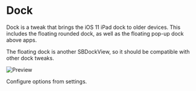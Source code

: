 # Dock
Dock is a tweak that brings the iOS 11 iPad dock to older devices. This includes the floating rounded dock, as well as the floating pop-up dock above apps.

The floating dock is another SBDockView, so it should be compatible with other dock tweaks.

 
![Preview](https://i.imgur.com/MQQqmVY.png)

Configure options from settings.
